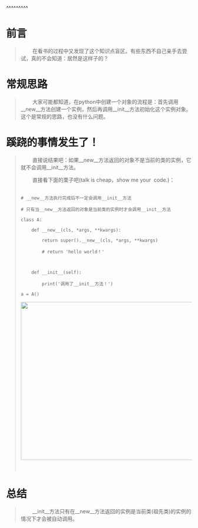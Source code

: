 
<BlogInfo title="python中__init__真的会在__new__完成后执行吗？" author="白日梦想猿" pv=0 read_times=0 pre_cost_time=30 category="《流畅的python》" tag_list="['笔记']" create_time="2022.07.15 14:48:46.107470" update_time="2022.09.03 10:16:24" />

^^^^^^^^^
<h1>前言</h1>

<blockquote>
<p>&nbsp;&nbsp;&nbsp;&nbsp;&nbsp;&nbsp;&nbsp;&nbsp;在看书的过程中又发现了这个知识点盲区。有些东西不自己亲手去尝试，真的不会知道：居然是这样子的？</p>
</blockquote>

<h1>常规思路</h1>

<blockquote>
<p>&nbsp; &nbsp; &nbsp; &nbsp; 大家可能都知道，在python中创建一个对象的流程是：首先调用__new__方法创建一个实例，然后再调用__init__方法初始化这个实例对象。这个是常规的思路，也没有什么问题。</p>
</blockquote>

<h1>蹊跷的事情发生了！</h1>

<blockquote>
<p>&nbsp; &nbsp; &nbsp; &nbsp; 直接说结果吧：如果__new__方法返回的对象不是当前的类的实例，它就不会调用__init__方法。</p>

<p>&nbsp; &nbsp; &nbsp; &nbsp; 直接看下面的栗子吧(talk is cheap，show me your&nbsp; code.)：</p>

<pre>
<code># __new__方法执行完成后不一定会调用__init__方法
# 只有当__new__方法返回的对象是当前类的实例时才会调用__init__方法
class A:
    def __new__(cls, *args, **kwargs):
        return super().__new__(cls, *args, **kwargs)
        # return &#39;hello world！&#39;

    def __init__(self):
        print(&#39;调用了__init__方法！&#39;)
a = A()</code></pre>

<p><img alt="" src="https://img-blog.csdnimg.cn/219a8f245c4544e58fae72ef2da89d3c.png" style="height:429px; width:900px" /></p>

<p>&nbsp;</p>
</blockquote>

<h1>总结</h1>

<blockquote>
<p>&nbsp; &nbsp; &nbsp; &nbsp; __init__方法只有在__new__方法返回的实例是当前类(祖先类)的实例的情况下才会被自动调用。</p>
</blockquote>

